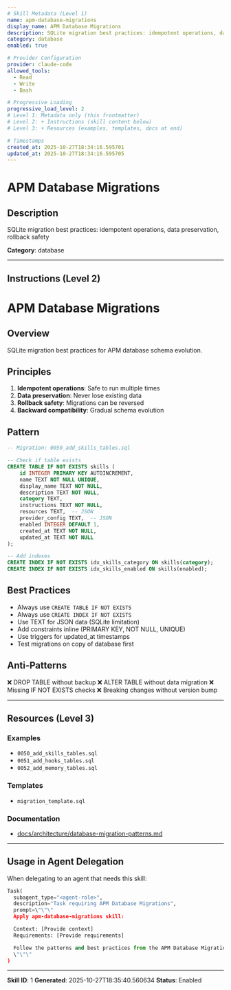 ```yaml
---
# Skill Metadata (Level 1)
name: apm-database-migrations
display_name: APM Database Migrations
description: SQLite migration best practices: idempotent operations, data preservation, rollback safety
category: database
enabled: true

# Provider Configuration
provider: claude-code
allowed_tools:
  - Read
  - Write
  - Bash

# Progressive Loading
progressive_load_level: 2
# Level 1: Metadata only (this frontmatter)
# Level 2: + Instructions (skill content below)
# Level 3: + Resources (examples, templates, docs at end)

# Timestamps
created_at: 2025-10-27T18:34:16.595701
updated_at: 2025-10-27T18:34:16.595705
---
```


# APM Database Migrations

## Description
SQLite migration best practices: idempotent operations, data preservation, rollback safety

**Category**: database

---

## Instructions (Level 2)

# APM Database Migrations

## Overview
SQLite migration best practices for APM database schema evolution.

## Principles
1. **Idempotent operations**: Safe to run multiple times
2. **Data preservation**: Never lose existing data
3. **Rollback safety**: Migrations can be reversed
4. **Backward compatibility**: Gradual schema evolution

## Pattern
```sql
-- Migration: 0050_add_skills_tables.sql

-- Check if table exists
CREATE TABLE IF NOT EXISTS skills (
    id INTEGER PRIMARY KEY AUTOINCREMENT,
    name TEXT NOT NULL UNIQUE,
    display_name TEXT NOT NULL,
    description TEXT NOT NULL,
    category TEXT,
    instructions TEXT NOT NULL,
    resources TEXT,  -- JSON
    provider_config TEXT,  -- JSON
    enabled INTEGER DEFAULT 1,
    created_at TEXT NOT NULL,
    updated_at TEXT NOT NULL
);

-- Add indexes
CREATE INDEX IF NOT EXISTS idx_skills_category ON skills(category);
CREATE INDEX IF NOT EXISTS idx_skills_enabled ON skills(enabled);
```

## Best Practices
- Always use `CREATE TABLE IF NOT EXISTS`
- Always use `CREATE INDEX IF NOT EXISTS`
- Use TEXT for JSON data (SQLite limitation)
- Add constraints inline (PRIMARY KEY, NOT NULL, UNIQUE)
- Use triggers for updated_at timestamps
- Test migrations on copy of database first

## Anti-Patterns
❌ DROP TABLE without backup
❌ ALTER TABLE without data migration
❌ Missing IF NOT EXISTS checks
❌ Breaking changes without version bump

---

## Resources (Level 3)

### Examples
- `0050_add_skills_tables.sql`
- `0051_add_hooks_tables.sql`
- `0052_add_memory_tables.sql`

### Templates
- `migration_template.sql`

### Documentation
- [docs/architecture/database-migration-patterns.md](docs/architecture/database-migration-patterns.md)


---

## Usage in Agent Delegation

When delegating to an agent that needs this skill:

```python
Task(
  subagent_type="<agent-role>",
  description="Task requiring APM Database Migrations",
  prompt=\"\"\"
  Apply apm-database-migrations skill:

  Context: [Provide context]
  Requirements: [Provide requirements]

  Follow the patterns and best practices from the APM Database Migrations skill.
  \"\"\"
)
```

---

**Skill ID**: 1
**Generated**: 2025-10-27T18:35:40.560634
**Status**: Enabled

